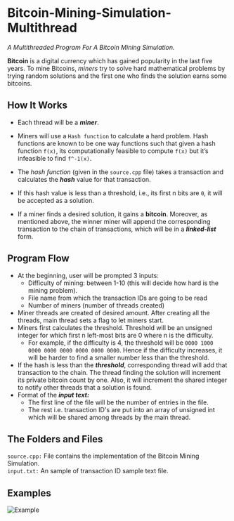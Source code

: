 # Bitcoin-Mining-Simulation-Multithread
_A Multithreaded Program For A Bitcoin Mining Simulation._ 

**Bitcoin** is a digital currency which has gained popularity in the last five years. To mine Bitcoins, _miners_ try to solve hard mathematical problems by trying random solutions and the first one who finds the solution earns some bitcoins. 
## How It Works
* Each thread will be a **_miner_**.  
* Miners will use a `Hash function` to calculate a hard problem. Hash functions are known to be one way functions such
 that given a hash function `f(x)`, its computationally feasible to compute `f(x)` but it’s infeasible to find  `f^-1(x)`.
 * The _hash function_ (given in the `source.cpp` file) takes a transaction and calculates the **_hash_** value for that transaction. 
 
 * If this hash value is less than a threshold, i.e., its first n bits are `0`, it will be accepted as a solution. 
 * If a miner finds a desired solution, it gains a **bitcoin**. Moreover, as mentioned above, the winner miner will append the corresponding transaction to the chain of transactions, which will be in a **_linked-list_** form.

## Program Flow
* At the beginning, user will be prompted 3 inputs:
    * Difficulty of mining: between 1-10 (this will decide how hard is the mining problem). 
    * File name from which the transaction IDs are going to be read
    * Number of miners (number of threads created) 
* Miner threads are created of desired amount. After creating all the threads, main thread sets a flag to let miners start. 
* Miners first calculates the threshold. Threshold will be an unsigned integer for which first n left-most bits are 0 where n is the difficulty.
    * For example, if the difficulty is 4, the threshold will be `0000 1000 0000 0000 0000 0000 0000 0000`. Hence if the difficulty increases, it will be harder to find a smaller number less than the threshold. 
* If the hash is less than the _**threshold**_, corresponding thread will add that transaction to the chain. The thread finding the solution will increment its private bitcoin count by one. Also, it will increment the shared integer to notify other threads that a solution is found. 
* Format of the _**input text:**_
    * The first line of the file will be the number of entries in the file. 
    * The rest i.e. transaction ID's are put into an array of unsigned int which will be shared among threads by the main thread.   
        
## The Folders and Files

`source.cpp:` File contains the implementation of the Bitcoin Mining Simulation.  
`input.txt:` An sample of transaction ID sample text file. 

## Examples

![Example](https://drive.google.com/file/d/14oyTk4MakuXzYlgjNKf5C3pnXBsXn6rk/view?usp=sharing)
